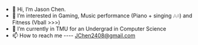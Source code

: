 - 👋 Hi, I’m Jason Chen.  
- 👀 I’m interested in Gaming, Music performance (Piano + singing 🎶🎶) and Fitness (Vball >>>)
- 🌱 I’m currently in TMU for an Undergrad in Computer Science
- 📫 How to reach me ---- JChen2408@gmail.com

<!---
J24Chen/J24Chen is a ✨ special ✨ repository because its `README.md` (this file) appears on your GitHub profile.
You can click the Preview link to take a look at your changes.
--->
